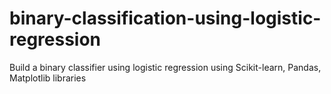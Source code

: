 # binary-classification-using-logistic-regression
 Build a binary classifier using logistic regression using Scikit-learn, Pandas, Matplotlib libraries
